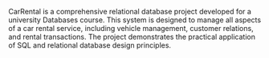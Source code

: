 CarRental is a comprehensive relational database project developed for a university Databases course. This system is designed to manage all aspects of a car rental service, including vehicle management, customer relations, and rental transactions. The project demonstrates the practical application of SQL and relational database design principles.
